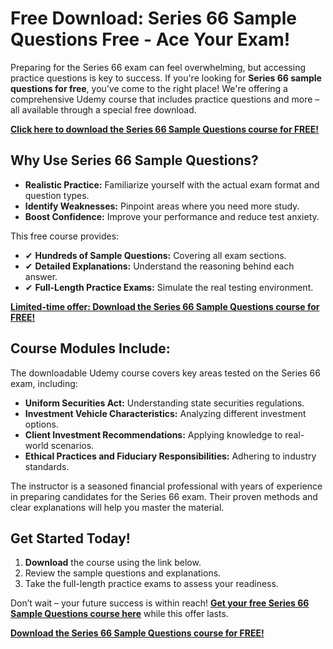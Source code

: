 # Free Download: Series 66 Sample Questions Free - Ace Your Exam!

Preparing for the Series 66 exam can feel overwhelming, but accessing practice questions is key to success. If you're looking for **Series 66 sample questions for free**, you’ve come to the right place! We're offering a comprehensive Udemy course that includes practice questions and more – all available through a special free download.

[**Click here to download the Series 66 Sample Questions course for FREE!**](https://udemywork.com/series-66-sample-questions-free)

## Why Use Series 66 Sample Questions?

*   **Realistic Practice:** Familiarize yourself with the actual exam format and question types.
*   **Identify Weaknesses:** Pinpoint areas where you need more study.
*   **Boost Confidence:** Improve your performance and reduce test anxiety.

This free course provides:

*   ✔ **Hundreds of Sample Questions:** Covering all exam sections.
*   ✔ **Detailed Explanations:** Understand the reasoning behind each answer.
*   ✔ **Full-Length Practice Exams:** Simulate the real testing environment.

[**Limited-time offer: Download the Series 66 Sample Questions course for FREE!**](https://udemywork.com/series-66-sample-questions-free)

## Course Modules Include:

The downloadable Udemy course covers key areas tested on the Series 66 exam, including:

*   **Uniform Securities Act:** Understanding state securities regulations.
*   **Investment Vehicle Characteristics:** Analyzing different investment options.
*   **Client Investment Recommendations:** Applying knowledge to real-world scenarios.
*   **Ethical Practices and Fiduciary Responsibilities:** Adhering to industry standards.

The instructor is a seasoned financial professional with years of experience in preparing candidates for the Series 66 exam. Their proven methods and clear explanations will help you master the material.

## Get Started Today!

1.  **Download** the course using the link below.
2.  Review the sample questions and explanations.
3.  Take the full-length practice exams to assess your readiness.

Don’t wait – your future success is within reach! **[Get your free Series 66 Sample Questions course here](https://udemywork.com/series-66-sample-questions-free)** while this offer lasts.

[**Download the Series 66 Sample Questions course for FREE!**](https://udemywork.com/series-66-sample-questions-free)
